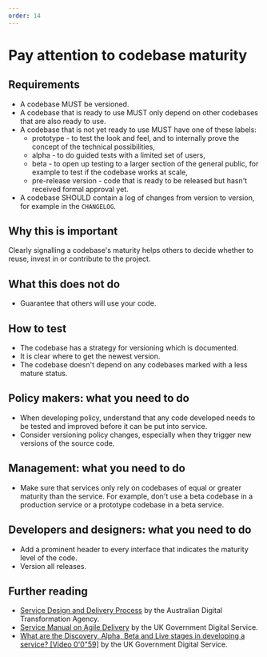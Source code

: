 ```yaml
---
order: 14
---
```

# Pay attention to codebase maturity

## Requirements

* A codebase MUST be versioned.
* A codebase that is ready to use MUST only depend on other codebases that are also ready to use.
* A codebase that is not yet ready to use MUST have one of these labels:
    * prototype - to test the look and feel, and to internally prove the concept of the technical possibilities,
    * alpha - to do guided tests with a limited set of users,
    * beta - to open up testing to a larger section of the general public, for example to test if the codebase works at scale,
    * pre-release version - code that is ready to be released but hasn't received formal approval yet.
* A codebase SHOULD contain a log of changes from version to version, for example in the `CHANGELOG`.

## Why this is important

Clearly signalling a codebase's maturity helps others to decide whether to reuse, invest in or contribute to the project.

## What this does not do

* Guarantee that others will use your code.

## How to test

* The codebase has a strategy for versioning which is documented.
* It is clear where to get the newest version.
* The codebase doesn't depend on any codebases marked with a less mature status.

## Policy makers: what you need to do

* When developing policy, understand that any code developed needs to be tested and improved before it can be put into service.
* Consider versioning policy changes, especially when they trigger new versions of the source code.

## Management: what you need to do

* Make sure that services only rely on codebases of equal or greater maturity than the service. For example, don't use a beta codebase in a production service or a prototype codebase in a beta service.

## Developers and designers: what you need to do

* Add a prominent header to every interface that indicates the maturity level of the code.
* Version all releases.

## Further reading

* [Service Design and Delivery Process](https://guides.service.gov.au/topics/service-design-delivery-process/) by the Australian Digital Transformation Agency.
* [Service Manual on Agile Delivery](https://www.gov.uk/service-manual/agile-delivery) by the UK Government Digital Service.
* [What are the Discovery, Alpha, Beta and Live stages in developing a service? [Video 0'0"59]](https://www.youtube.com/watch?v=_cyI7DMhgYc) by the UK Government Digital Service.
